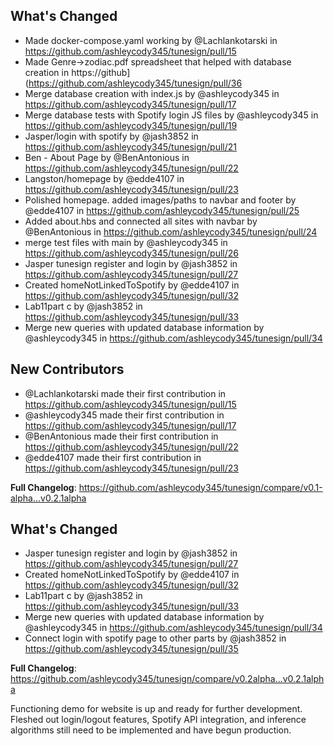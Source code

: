## What's Changed
* Made docker-compose.yaml working by @Lachlankotarski in https://github.com/ashleycody345/tunesign/pull/15
* Made Genre->zodiac.pdf spreadsheet that helped with database creation in https://github](https://github.com/ashleycody345/tunesign/pull/36
* Merge database creation with index.js by @ashleycody345 in https://github.com/ashleycody345/tunesign/pull/17
* Merge database tests with Spotify login JS files by @ashleycody345 in https://github.com/ashleycody345/tunesign/pull/19
* Jasper/login with spotify by @jash3852 in https://github.com/ashleycody345/tunesign/pull/21
* Ben - About Page by @BenAntonious in https://github.com/ashleycody345/tunesign/pull/22
* Langston/homepage by @edde4107 in https://github.com/ashleycody345/tunesign/pull/23
* Polished homepage. added images/paths to navbar and footer by @edde4107 in https://github.com/ashleycody345/tunesign/pull/25
* Added about.hbs and connected all sites with navbar by @BenAntonious in https://github.com/ashleycody345/tunesign/pull/24
* merge test files with main by @ashleycody345 in https://github.com/ashleycody345/tunesign/pull/26
* Jasper tunesign register and login by @jash3852 in https://github.com/ashleycody345/tunesign/pull/27
* Created homeNotLinkedToSpotify by @edde4107 in https://github.com/ashleycody345/tunesign/pull/32
* Lab11part c by @jash3852 in https://github.com/ashleycody345/tunesign/pull/33
* Merge new queries with updated database information by @ashleycody345 in https://github.com/ashleycody345/tunesign/pull/34

## New Contributors
* @Lachlankotarski made their first contribution in https://github.com/ashleycody345/tunesign/pull/15
* @ashleycody345 made their first contribution in https://github.com/ashleycody345/tunesign/pull/17
* @BenAntonious made their first contribution in https://github.com/ashleycody345/tunesign/pull/22
* @edde4107 made their first contribution in https://github.com/ashleycody345/tunesign/pull/23

**Full Changelog**: https://github.com/ashleycody345/tunesign/compare/v0.1-alpha...v0.2.1alpha

## What's Changed
* Jasper tunesign register and login by @jash3852 in https://github.com/ashleycody345/tunesign/pull/27
* Created homeNotLinkedToSpotify by @edde4107 in https://github.com/ashleycody345/tunesign/pull/32
* Lab11part c by @jash3852 in https://github.com/ashleycody345/tunesign/pull/33
* Merge new queries with updated database information by @ashleycody345 in https://github.com/ashleycody345/tunesign/pull/34
* Connect login with spotify page to other parts by @jash3852 in https://github.com/ashleycody345/tunesign/pull/35


**Full Changelog**: https://github.com/ashleycody345/tunesign/compare/v0.2alpha...v0.2.1alpha

Functioning demo for website is up and ready for further development. Fleshed out login/logout features, Spotify API integration, and inference algorithms still need to be implemented and have begun production.
